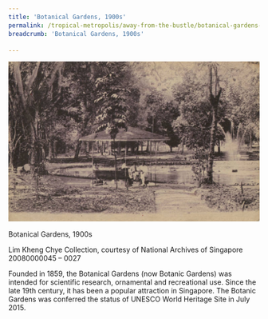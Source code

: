 ```yaml
---
title: 'Botanical Gardens, 1900s'
permalink: /tropical-metropolis/away-from-the-bustle/botanical-gardens-1900s/
breadcrumb: 'Botanical Gardens, 1900s'

---
```



![Botanical Gardens, 1900s](/images/sub3-3.jpg)
<div class="custom-caption">
<div><p>Botanical Gardens, 1900s</p></div>
<div>Lim Kheng Chye Collection, courtesy of National Archives of Singapore</div>
<div>20080000045 – 0027</div>
</div>

Founded in 1859, the Botanical Gardens (now Botanic Gardens) was intended for scientific research, ornamental and recreational use. Since the late 19th century, it has been a popular attraction in Singapore. The Botanic Gardens was conferred the status of UNESCO World Heritage Site in July 2015.



